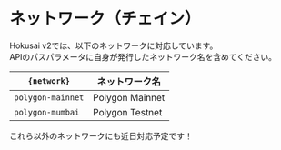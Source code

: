 # ネットワーク（チェイン）

Hokusai v2では、以下のネットワークに対応しています。  
APIのパスパラメータに自身が発行したネットワーク名を含めてください。

 | `{network}`         | ネットワーク名      |
 |---------------------|-----------------|
 | `polygon-mainnet`   | Polygon Mainnet |
 | `polygon-mumbai`    | Polygon Testnet |

これら以外のネットワークにも近日対応予定です！
